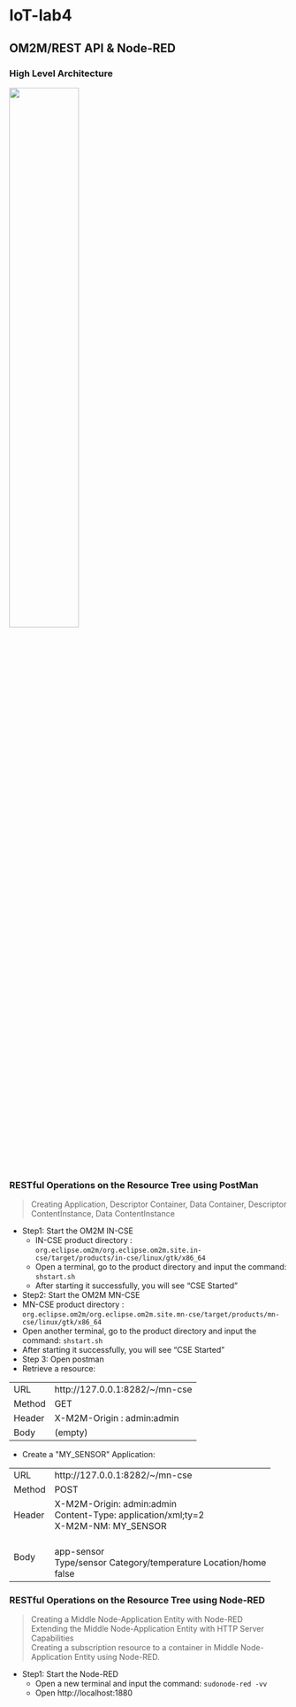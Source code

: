 # IoT-lab4
## OM2M/REST API & Node-RED

### High Level Architecture
<img src="https://i.imgur.com/wMRux8f.png" width=50% height=50% />

### RESTful Operations on the Resource Tree using PostMan
> Creating Application, Descriptor Container, Data Container, Descriptor ContentInstance, Data ContentInstance

* Step1: Start the OM2M IN-CSE
  * IN-CSE product directory : `org.eclipse.om2m/org.eclipse.om2m.site.in-cse/target/products/in-cse/linux/gtk/x86_64`
  * Open a terminal, go to the product directory and input the command: `shstart.sh`
  * After starting it successfully, you will see “CSE Started”
 * Step2: Start the OM2M MN-CSE
  * MN-CSE product directory : `org.eclipse.om2m/org.eclipse.om2m.site.mn-cse/target/products/mn-cse/linux/gtk/x86_64`
  * Open another terminal, go to the product directory and input the command: `shstart.sh`
  * After starting it successfully, you will see “CSE Started”
 * Step 3: Open postman
  * Retrieve a resource: 
  <table>
    <tr><td> URL</td><td> http://127.0.0.1:8282/~/mn-cse </td></tr>
    <tr><td>Method</td><td>GET</td></tr>
    <tr><td> Header </td><td> X-M2M-Origin : admin:admin </td></tr>
    <tr><td> Body </td><td> (empty)</td></tr>
  </table>
  
   * Create a "MY_SENSOR" Application:
   <table>
    <tr><td> URL</td><td> http://127.0.0.1:8282/~/mn-cse </td></tr>
    <tr><td>Method</td><td>POST</td></tr>
    <tr><td> Header </td><td> X-M2M-Origin: admin:admin <br> Content-Type: application/xml;ty=2 <br> X-M2M-NM: MY_SENSOR </td></tr>
    <tr><td> Body </td><td> <om2m:ae xmlns:om2m="http://www.onem2m.org/xml/protocols"> <br> <api>app-sensor</api> <br> <lbl>Type/sensor Category/temperature Location/home</lbl> <br> <rr>false</rr> <br> </om2m:ae></td></tr>
  </table>
  
### RESTful Operations on the Resource Tree using Node-RED
> Creating a Middle Node-Application Entity with Node-RED    
> Extending the Middle Node-Application Entity with HTTP Server Capabilities   
> Creating a subscription resource to a container in Middle Node-Application Entity using Node-RED.  

* Step1: Start the Node-RED
  * Open a new terminal and input the command: `sudonode-red -vv`
  * Open http://localhost:1880
